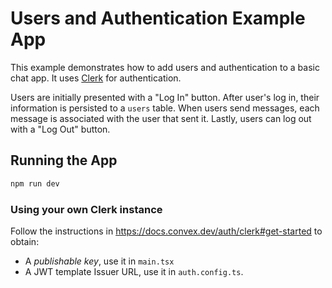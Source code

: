 # Users and Authentication Example App

This example demonstrates how to add users and authentication to a basic chat
app. It uses [Clerk](https://clerk.dev/) for authentication.

Users are initially presented with a "Log In" button. After user's log in, their
information is persisted to a `users` table. When users send messages, each
message is associated with the user that sent it. Lastly, users can log out with
a "Log Out" button.

## Running the App

```sh
npm run dev
```

### Using your own Clerk instance

Follow the instructions in https://docs.convex.dev/auth/clerk#get-started to
obtain:

- A _publishable key_, use it in `main.tsx`
- A JWT template Issuer URL, use it in `auth.config.ts`.
